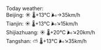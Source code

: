 Today weather:  
Beijing: ☀️   🌡️+13°C 🌬️→35km/h  
Tianjin: ☀️   🌡️+13°C 🌬️↘15km/h  
Shijiazhuang: ☀️   🌡️+20°C 🌬️↘20km/h  
Tangshan: ⛅️  🌡️+13°C 🌬️↘35km/h  
